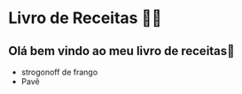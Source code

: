 # Livro de Receitas :man_cook:

## Olá bem vindo ao meu livro de receitas:chicken:

- strogonoff de frango 
- Pavê


